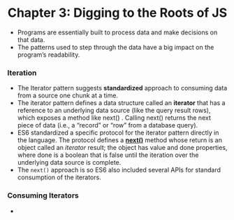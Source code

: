 <h1 align="center">Chapter 3: Digging to the Roots of JS</h1>

- Programs are essentially built to process data and make decisions on that data.
- The patterns used to step through the data have a big impact on the program’s readability.

### Iteration

- The Iterator pattern suggests **standardized** approach to consuming data from a source one chunk at a time.
- The iterator pattern defines a data structure called an **iterator** that has a reference to an underlying data source (like the query result rows), which exposes a method like next() . Calling next() returns the next piece of data (i.e., a “record” or “row” from a database query).
- ES6 standardized a specific protocol for the iterator pattern directly in the language. The protocol defines a [**next()**](https://developer.mozilla.org/en-US/docs/Web/JavaScript/Reference/Global_Objects/Generator/next) method whose return is an object called an *iterator* result; the object has value and done properties, where done is a boolean that is false until the iteration over the underlying data source is complete.
- The `next()` approach is so ES6 also included several APIs for standard consumption of the iterators.

### Consuming Iterators

- 
